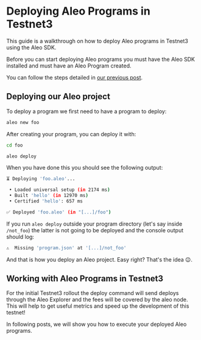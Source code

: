 # Deploying Aleo Programs in Testnet3

This guide is a walkthrough on how to deploy Aleo programs in Testnet3 using the Aleo SDK.

Before you can start deploying Aleo programs you must have the Aleo SDK installed and must have an Aleo Program created.

You can follow the steps detailed in [our previous post](https://www.entropy1729.com/aleo-development-starter-pack/).

## Deploying our Aleo project

To deploy a program we first need to have a program to deploy:

```bash
aleo new foo
```

After creating your program, you can deploy it with:

```bash
cd foo

aleo deploy
```

When you have done this you should see the following output:

```bash
⏳ Deploying 'foo.aleo'...

 • Loaded universal setup (in 2174 ms)
 • Built 'hello' (in 12970 ms)
 • Certified 'hello': 657 ms

✅ Deployed 'foo.aleo' (in "[...]/foo")
```

If you run `aleo deploy` outside your program directory (let's say inside `/not_foo`) the latter is not going to be deployed and the console output should log:

```bash
⚠️  Missing 'program.json' at '[...]/not_foo'
```

And that is how you deploy an Aleo project. Easy right? That's the idea 😉.

## Working with Aleo Programs in Testnet3

For the initial Testnet3 rollout the deploy command will send deploys through the Aleo Explorer and the fees will be covered by the aleo node.
This will help to get useful metrics and speed up the development of this testnet!

In following posts, we will show you how to execute your deployed Aleo programs.
